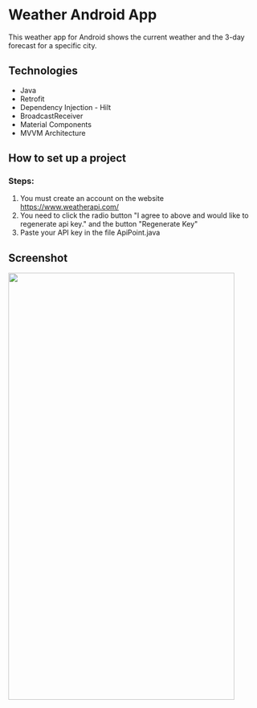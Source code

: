 # Weather Android App
This weather app for Android shows the current weather and the 3-day forecast for a specific city.

## Technologies
- Java
- Retrofit
- Dependency Injection - Hilt
- BroadcastReceiver
- Material Components
- MVVM Architecture

## How to set up a project
### Steps:
1. You must create an account on the website https://www.weatherapi.com/
2. You need to click the radio button "I agree to above and would like to regenerate api key." and the button "Regenerate Key"
3. Paste your API key in the file ApiPoint.java

## Screenshot
<img src="https://github.com/yozhykovanatolii/WeatherApp/assets/154551334/59805a13-45f2-4065-97ec-1713c2011808" width="450" height="850">

